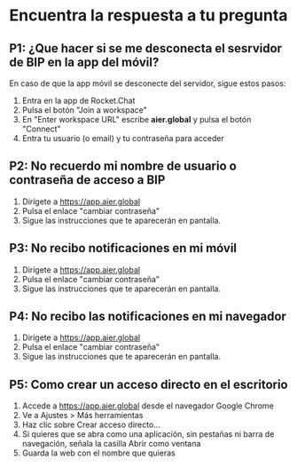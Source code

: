 # Encuentra la respuesta a tu pregunta

## P1: ¿Que hacer si se me desconecta el sesrvidor de BIP en la app del móvil?

En caso de que la app móvil se desconecte del servidor, sigue estos pasos:

1. Entra en la app de Rocket.Chat 
2. Pulsa el botón "Join a workspace"
3. En "Enter workspace URL" escribe **aier.global** y pulsa el botón "Connect"
4. Entra tu usuario (o email) y tu contraseña para acceder

## P2: No recuerdo mi nombre de usuario o contraseña de acceso a BIP

1. Dirígete a https://app.aier.global
2. Pulsa el enlace "cambiar contraseña"
3. Sigue las instrucciones que te aparecerán en pantalla.

## P3: No recibo notificaciones en mi móvil

1. Dirígete a https://app.aier.global
2. Pulsa el enlace "cambiar contraseña"
3. Sigue las instrucciones que te aparecerán en pantalla.

## P4: No recibo las notificaciones en mi navegador

1. Dirígete a https://app.aier.global
2. Pulsa el enlace "cambiar contraseña"
3. Sigue las instrucciones que te aparecerán en pantalla.

## P5: Como crear un acceso directo en el escritorio

1. Accede a https://app.aier.global desde el navegador Google Chrome
2. Ve a Ajustes > Más herramientas
3. Haz clic sobre Crear acceso directo...
4. Si quieres que se abra como una aplicación, sin pestañas ni barra de navegación, señala la casilla Abrir como ventana
5. Guarda la web con el nombre que quieras

